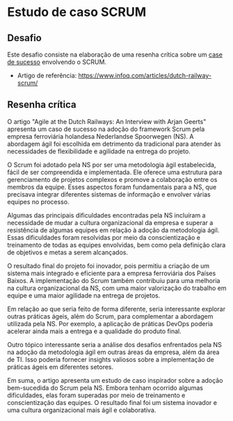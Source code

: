 # Estudo de caso SCRUM
## Desafio
Este desafio consiste na elaboração de uma resenha crítica sobre um [case de sucesso](https://www.infoq.com/articles/dutch-railway-scrum/) envolvendo o SCRUM.
- Artigo de referência: https://www.infoq.com/articles/dutch-railway-scrum/
## Resenha crítica
O artigo "Agile at the Dutch Railways: An Interview with Arjan Geerts" apresenta um caso de sucesso na adoção do framework Scrum pela empresa ferroviária holandesa Nederlandse Spoorwegen (NS). A abordagem ágil foi escolhida em detrimento da tradicional para atender às necessidades de flexibilidade e agilidade na entrega do projeto.

O Scrum foi adotado pela NS por ser uma metodologia ágil estabelecida, fácil de ser compreendida e implementada. Ele oferece uma estrutura para gerenciamento de projetos complexos e promove a colaboração entre os membros da equipe. Esses aspectos foram fundamentais para a NS, que precisava integrar diferentes sistemas de informação e envolver várias equipes no processo.

Algumas das principais dificuldades encontradas pela NS incluíram a necessidade de mudar a cultura organizacional da empresa e superar a resistência de algumas equipes em relação à adoção da metodologia ágil. Essas dificuldades foram resolvidas por meio da conscientização e treinamento de todas as equipes envolvidas, bem como pela definição clara de objetivos e metas a serem alcançados.

O resultado final do projeto foi inovador, pois permitiu a criação de um sistema mais integrado e eficiente para a empresa ferroviária dos Países Baixos. A implementação do Scrum também contribuiu para uma melhoria na cultura organizacional da NS, com uma maior valorização do trabalho em equipe e uma maior agilidade na entrega de projetos.

Em relação ao que seria feito de forma diferente, seria interessante explorar outras práticas ágeis, além do Scrum, para complementar a abordagem utilizada pela NS. Por exemplo, a aplicação de práticas DevOps poderia acelerar ainda mais a entrega e a qualidade do produto final.

Outro tópico interessante seria a análise dos desafios enfrentados pela NS na adoção da metodologia ágil em outras áreas da empresa, além da área de TI. Isso poderia fornecer insights valiosos sobre a implementação de práticas ágeis em diferentes setores.

Em suma, o artigo apresenta um estudo de caso inspirador sobre a adoção bem-sucedida do Scrum pela NS. Embora tenham ocorrido algumas dificuldades, elas foram superadas por meio de treinamento e conscientização das equipes. O resultado final foi um sistema inovador e uma cultura organizacional mais ágil e colaborativa.
